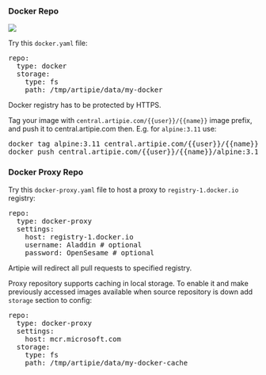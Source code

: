 ### Docker Repo

![](https://github.com/artipie/artipie/workflows/Proof::docker/badge.svg)

Try this `docker.yaml` file:

<pre>
repo:
  type: docker
  storage:
    type: fs
    path: /tmp/artipie/data/my-docker
</pre>

Docker registry has to be protected by HTTPS.

Tag your image with `central.artipie.com/{{user}}/{{name}}` image prefix,
and push it to central.artipie.com then. E.g.
for `alpine:3.11` use:
<pre>
docker tag alpine:3.11 central.artipie.com/{{user}}/{{name}}/alpine:3.11
docker push central.artipie.com/{{user}}/{{name}}/alpine:3.11
</pre>


### Docker Proxy Repo

Try this `docker-proxy.yaml` file to host a proxy to `registry-1.docker.io` registry:

<pre>
repo:
  type: docker-proxy
  settings:
    host: registry-1.docker.io
    username: Aladdin # optional
    password: OpenSesame # optional
</pre>

Artipie will redirect all pull requests to specified registry.

Proxy repository supports caching in local storage.
To enable it and make previously accessed images available when source repository is down 
add `storage` section to config:

<pre>
repo:
  type: docker-proxy
  settings:
    host: mcr.microsoft.com
  storage:
    type: fs
    path: /tmp/artipie/data/my-docker-cache
</pre>
